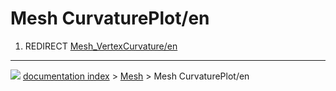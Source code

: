 # Mesh CurvaturePlot/en
1.  REDIRECT [Mesh_VertexCurvature/en](Mesh_VertexCurvature/en.md)



---
![](images/Button_right.svg) [documentation index](../README.md) > [Mesh](Mesh_Workbench.md) > Mesh CurvaturePlot/en
